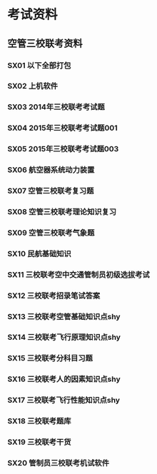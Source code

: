 # 考试资料

## 空管三校联考资料

### SX01 以下全部打包

### SX02 上机软件

### SX03 2014年三校联考考试题

### SX04 2015年三校联考考试题001

### SX05 2015年三校联考考试题003

### SX06 航空器系统动力装置

### SX07 空管三校联考复习题

### SX08 空管三校联考理论知识复习

### SX09 空管三校联考气象题

### SX10 民航基础知识

### SX11 三校联考空中交通管制员初级选拔考试

### SX12 三校联考招录笔试答案

### SX13 三校联考空管基础知识点shy

### SX14 三校联考飞行原理知识点shy

### SX15 三校联考分科目习题

### SX16 三校联考人的因素知识点shy

### SX17 三校联考飞行性能知识点shy

### SX18 三校联考题库

### SX19 三校联考干货

### SX20 管制员三校联考机试软件
